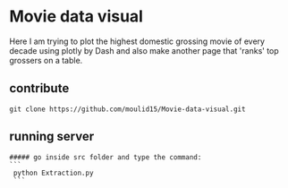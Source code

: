 # Movie data visual
Here I am trying to plot the highest domestic grossing movie of every decade using plotly by Dash and also make another page that 'ranks' top grossers on a table.

  ## contribute
  ```
  git clone https://github.com/moulid15/Movie-data-visual.git 
  ```
  ## running server
    ##### go inside src folder and type the command:
    ```
     python Extraction.py
     ```

